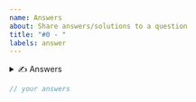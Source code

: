 ```yaml
---
name: Answers
about: Share answers/solutions to a question
title: "#0 - "
labels: answer
---
```


<details>
<summary>✍️ Answers</summary>

Name your title starting with the question no you are trying to answer.

For example:
`#12 - my one-line solution`

</details>

```ts
// your answers
```

<!--Some idea or thoughts about how to solve this problem-->